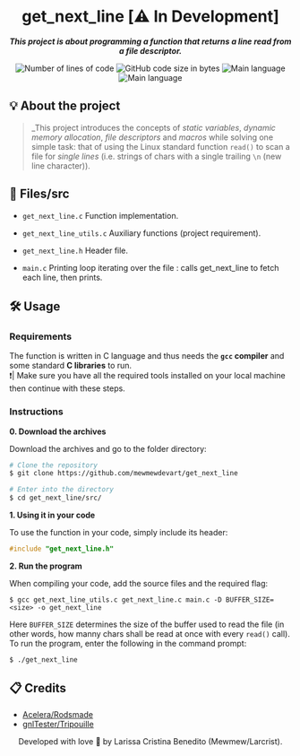 <h1 align="center">
 get_next_line [⚠️ In Development] 
</h1>

<p align="center">
	<b><i>This project is about programming a function that returns a line read from a file descriptor.</i></b><br>
</p>

<p align="center">
	<img alt="Number of lines of code" src="https://img.shields.io/tokei/lines/github/mewmewdevart/get_next_line?color=6272a4" />
	<img alt="GitHub code size in bytes" src="https://img.shields.io/github/languages/code-size/mewmewdevart/get_next_line?color=6272a4" />
	<img alt="Main language" src="https://img.shields.io/github/languages/top/mewmewdevart/get_next_line?color=6272a4"/>
	<img alt="Main language" src="https://img.shields.io/github/license/mewmewdevart/get_next_line?color=6272a4"/>
</p>

## 💡 About the project

> _This project introduces the concepts of _static variables_, _dynamic memory allocation_, _file descriptors_ and _macros_ while solving one simple task: that of using the Linux standard function `read()` to scan a file for _single lines_ (i.e. strings of chars with a single trailing `\n` (new line character)).

## 📁 Files/src
* ```get_next_line.c```
	Function implementation.

* ```get_next_line_utils.c``` 
	Auxiliary functions (project requirement).

* ```get_next_line.h``` 
	Header file.

* ```main.c``` 
	Printing loop iterating over the file : calls get_next_line to fetch each line, then prints.

## 🛠️ Usage

### Requirements
The function is written in C language and thus needs the **`gcc` compiler** and some standard **C libraries** to run. <br>
❗️| Make sure you have all the required tools installed on your local machine then continue with these steps.

### Instructions

**0. Download the archives**

Download the archives and go to the folder directory:

```bash
# Clone the repository
$ git clone https://github.com/mewmewdevart/get_next_line

# Enter into the directory
$ cd get_next_line/src/
```

**1. Using it in your code**

To use the function in your code, simply include its header:

```c
#include "get_next_line.h"
```

**2. Run the program**

 When compiling your code, add the source files and the required flag:

```shell
$ gcc get_next_line_utils.c get_next_line.c main.c -D BUFFER_SIZE=<size> -o get_next_line
```
Here `BUFFER_SIZE` determines the size of the buffer used to read the file (in other words, how manny chars shall be read at once with every `read()` call).
To run the program, enter the following in the command prompt:

```shell
$ ./get_next_line
```




## 📋 Credits

* [Acelera/Rodsmade](https://github.com/rodsmade/Projets_42_SP/)
* [gnlTester/Tripouille](https://github.com/Tripouille/gnlTester)

<p align="center"> Developed with love 💜 by Larissa Cristina Benedito (Mewmew/Larcrist). </p>
